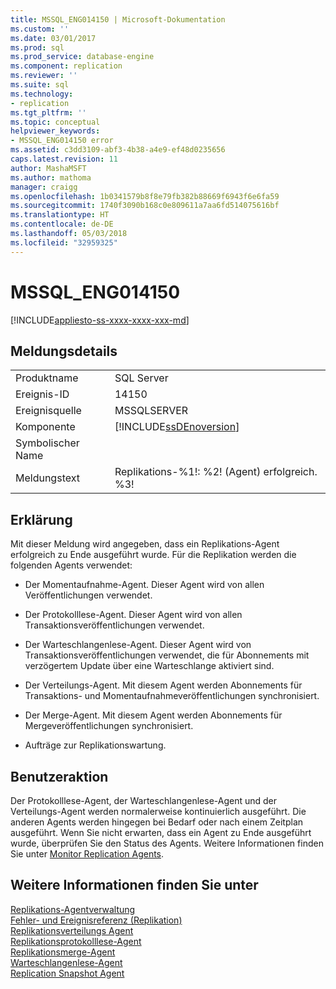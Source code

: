 ```yaml
---
title: MSSQL_ENG014150 | Microsoft-Dokumentation
ms.custom: ''
ms.date: 03/01/2017
ms.prod: sql
ms.prod_service: database-engine
ms.component: replication
ms.reviewer: ''
ms.suite: sql
ms.technology:
- replication
ms.tgt_pltfrm: ''
ms.topic: conceptual
helpviewer_keywords:
- MSSQL_ENG014150 error
ms.assetid: c3dd3109-abf3-4b38-a4e9-ef48d0235656
caps.latest.revision: 11
author: MashaMSFT
ms.author: mathoma
manager: craigg
ms.openlocfilehash: 1b0341579b8f8e79fb382b88669f6943f6e6fa59
ms.sourcegitcommit: 1740f3090b168c0e809611a7aa6fd514075616bf
ms.translationtype: HT
ms.contentlocale: de-DE
ms.lasthandoff: 05/03/2018
ms.locfileid: "32959325"
---
```

# <a name="mssqleng014150"></a>MSSQL_ENG014150
[!INCLUDE[appliesto-ss-xxxx-xxxx-xxx-md](../../includes/appliesto-ss-xxxx-xxxx-xxx-md.md)]
    
## <a name="message-details"></a>Meldungsdetails  
  
|||  
|-|-|  
|Produktname|SQL Server|  
|Ereignis-ID|14150|  
|Ereignisquelle|MSSQLSERVER|  
|Komponente|[!INCLUDE[ssDEnoversion](../../includes/ssdenoversion-md.md)]|  
|Symbolischer Name||  
|Meldungstext|Replikations-%1!: %2! (Agent) erfolgreich. %3!|  
  
## <a name="explanation"></a>Erklärung  
 Mit dieser Meldung wird angegeben, dass ein Replikations-Agent erfolgreich zu Ende ausgeführt wurde. Für die Replikation werden die folgenden Agents verwendet:  
  
-   Der Momentaufnahme-Agent. Dieser Agent wird von allen Veröffentlichungen verwendet.  
  
-   Der Protokolllese-Agent. Dieser Agent wird von allen Transaktionsveröffentlichungen verwendet.  
  
-   Der Warteschlangenlese-Agent. Dieser Agent wird von Transaktionsveröffentlichungen verwendet, die für Abonnements mit verzögertem Update über eine Warteschlange aktiviert sind.  
  
-   Der Verteilungs-Agent. Mit diesem Agent werden Abonnements für Transaktions- und Momentaufnahmeveröffentlichungen synchronisiert.  
  
-   Der Merge-Agent. Mit diesem Agent werden Abonnements für Mergeveröffentlichungen synchronisiert.  
  
-   Aufträge zur Replikationswartung.  
  
## <a name="user-action"></a>Benutzeraktion  
 Der Protokolllese-Agent, der Warteschlangenlese-Agent und der Verteilungs-Agent werden normalerweise kontinuierlich ausgeführt. Die anderen Agents werden hingegen bei Bedarf oder nach einem Zeitplan ausgeführt. Wenn Sie nicht erwarten, dass ein Agent zu Ende ausgeführt wurde, überprüfen Sie den Status des Agents. Weitere Informationen finden Sie unter [Monitor Replication Agents](../../relational-databases/replication/monitor/monitor-replication-agents.md).  
  
## <a name="see-also"></a>Weitere Informationen finden Sie unter  
 [Replikations-Agentverwaltung](../../relational-databases/replication/agents/replication-agent-administration.md)   
 [Fehler- und Ereignisreferenz &#40;Replikation&#41;](../../relational-databases/replication/errors-and-events-reference-replication.md)   
 [Replikationsverteilungs Agent](../../relational-databases/replication/agents/replication-distribution-agent.md)   
 [Replikationsprotokolllese-Agent](../../relational-databases/replication/agents/replication-log-reader-agent.md)   
 [Replikationsmerge-Agent](../../relational-databases/replication/agents/replication-merge-agent.md)   
 [Warteschlangenlese-Agent](../../relational-databases/replication/agents/replication-queue-reader-agent.md)   
 [Replication Snapshot Agent](../../relational-databases/replication/agents/replication-snapshot-agent.md)  
  
  
